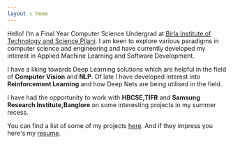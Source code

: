 ```yaml
---
layout : home
---
```

Hello! I’m a Final Year Computer Science Undergrad at [Birla Institute of Technology and Science Pilani](http://www.bits-pilani.ac.in/pilani). I am keen to explore various paradigms in computer science and engineering and have currently developed my interest in Applied Machine Learning and Software Development.

I have a liking towards Deep Learning solutions which are helpful in the field of **Computer Vision** and **NLP**. Of late I have developed interest into **Reinforcement Learning** and how Deep Nets are being utilised in the field.

I have had the opportunity to work with **HBCSE,TIFR** and **Samsung Research Institute,Banglore** on some interesting projects in my summer recess.

You can find a list of some of my projects [here](./projects). And if they impress you here's my [resume](./resume.pdf).
